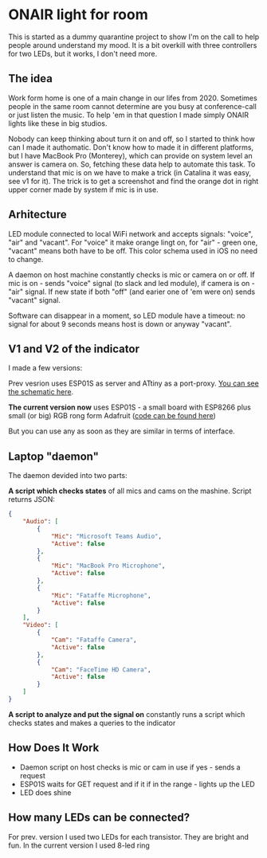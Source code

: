 # ONAIR light for room

This is started as a dummy quarantine project to show I'm on the call to help people around understand my mood. It is a bit overkill with three controllers for two LEDs, but it works, I don't need more.

## The idea

Work form home is one of a main change in our lifes from 2020. Sometimes people in the same room cannot determine are you busy at conference-call or just listen the music. To help 'em in that question I made simply ONAIR lights like these in big studios. 

Nobody can keep thinking about turn it on and off, so I started to think how can I made it authomatic. Don't know how to made it in different platforms, but I have MacBook Pro (Monterey), which can provide on system level an answer is camera on. So, fetching these data help to automate this task. To understand that mic is on we have to make a trick (in Catalina it was easy, see v1 for it). The trick is to get a screenshot and find the orange dot in right upper corner made by system if mic is in use.


## Arhitecture

LED module connected to local WiFi network and accepts signals: "voice", "air" and "vacant". For "voice" it make orange lingt on, for "air" - green one, "vacant" means both have to be off. This color schema used in iOS no need to change.

A daemon on host machine constantly checks is mic or camera on or off. If mic is on - sends "voice" signal (to slack and led module), if camera is on - "air" signal. If new state if both "off" (and earier one of 'em were on) sends "vacant" signal. 

Software can disappear in a moment, so LED module have a timeout: no signal for about 9 seconds means host is down or anyway "vacant".

## V1 and V2 of the indicator

I made a few versions:

Prev vesrion uses ESP01S as server and ATtiny as a port-proxy. [You can see the schematic here](https://github.com/katurov/onair-room-light/blob/main/v1/images/).

**The current version now** uses ESP01S - a small board with ESP8266 plus small (or big) RGB rong form Adafruit ([code can be found here](https://github.com/katurov/onair-room-light/tree/main/v2/OnAirScreen))

But you can use any as soon as they are similar in terms of interface.

## Laptop "daemon"

The daemon devided into two parts:

**A script which checks states** of all mics and cams on the mashine. Script returns JSON:
```JSON
{
    "Audio": [
        {
            "Mic": "Microsoft Teams Audio",
            "Active": false
        },
        {
            "Mic": "MacBook Pro Microphone",
            "Active": false
        },
        {
            "Mic": "Fataffe Microphone",
            "Active": false
        }
    ],
    "Video": [
        {
            "Cam": "Fataffe Camera",
            "Active": false
        },
        {
            "Cam": "FaceTime HD Camera",
            "Active": false
        }
    ]
}
```

**A script to analyze and put the signal on** constantly runs a script which checks states and makes a queries to the indicator

## How Does It Work

* Daemon script on host checks is mic or cam in use if yes - sends a request
* ESP01S waits for GET request and if it if in the range - lights up the LED
* LED does shine

## How many LEDs can be connected?

For prev. version I used two LEDs for each transistor. They are bright and fun. In the current version I used 8-led ring
